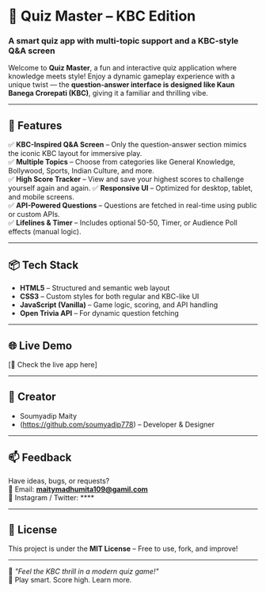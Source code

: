 # 🎯 Quiz Master – KBC Edition  
### A smart quiz app with multi-topic support and a KBC-style Q&A screen

Welcome to **Quiz Master**, a fun and interactive quiz application where knowledge meets style! Enjoy a dynamic gameplay experience with a unique twist — the **question-answer interface is designed like Kaun Banega Crorepati (KBC)**, giving it a familiar and thrilling vibe.

---

## 🚀 Features

✅ **KBC-Inspired Q&A Screen** – Only the question-answer section mimics the iconic KBC layout for immersive play.  
✅ **Multiple Topics** – Choose from categories like General Knowledge, Bollywood, Sports, Indian Culture, and more.  
✅ **High Score Tracker** – View and save your highest scores to challenge yourself again and again. 
✅ **Responsive UI** – Optimized for desktop, tablet, and mobile screens.  
✅ **API-Powered Questions** – Questions are fetched in real-time using public or custom APIs.  
✅ **Lifelines & Timer** – Includes optional 50-50, Timer, or Audience Poll effects (manual logic).

---

## 📦 Tech Stack

- **HTML5** – Structured and semantic web layout  
- **CSS3** – Custom styles for both regular and KBC-like UI  
- **JavaScript (Vanilla)** – Game logic, scoring, and API handling  
- **Open Trivia API** – For dynamic question fetching

---

## 🌐 Live Demo

[🔗 Check the live app here]

---

## 👥 Creator

- Soumyadip Maity
- (https://github.com/soumyadip778) – Developer & Designer

---

## 📫 Feedback

Have ideas, bugs, or requests?  
📧 Email: **maitymadhumita109@gamil.com**  
📱 Instagram / Twitter: ****

---

## 📜 License

This project is under the **MIT License** – Free to use, fork, and improve!

---

🧠 *"Feel the KBC thrill in a modern quiz game!"*  
🎉 Play smart. Score high. Learn more.

